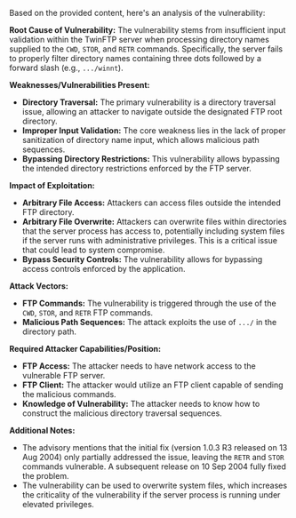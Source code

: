Based on the provided content, here's an analysis of the vulnerability:

**Root Cause of Vulnerability:**
The vulnerability stems from insufficient input validation within the TwinFTP server when processing directory names supplied to the `CWD`, `STOR`, and `RETR` commands. Specifically, the server fails to properly filter directory names containing three dots followed by a forward slash (e.g., `.../winnt`).

**Weaknesses/Vulnerabilities Present:**
- **Directory Traversal:** The primary vulnerability is a directory traversal issue, allowing an attacker to navigate outside the designated FTP root directory.
- **Improper Input Validation:** The core weakness lies in the lack of proper sanitization of directory name input, which allows malicious path sequences.
- **Bypassing Directory Restrictions:** This vulnerability allows bypassing the intended directory restrictions enforced by the FTP server.

**Impact of Exploitation:**
- **Arbitrary File Access:** Attackers can access files outside the intended FTP directory.
- **Arbitrary File Overwrite:** Attackers can overwrite files within directories that the server process has access to, potentially including system files if the server runs with administrative privileges. This is a critical issue that could lead to system compromise.
- **Bypass Security Controls:** The vulnerability allows for bypassing access controls enforced by the application.

**Attack Vectors:**
- **FTP Commands:** The vulnerability is triggered through the use of the `CWD`, `STOR`, and `RETR` FTP commands.
- **Malicious Path Sequences:** The attack exploits the use of `.../` in the directory path.

**Required Attacker Capabilities/Position:**
- **FTP Access:** The attacker needs to have network access to the vulnerable FTP server.
- **FTP Client:** The attacker would utilize an FTP client capable of sending the malicious commands.
- **Knowledge of Vulnerability:** The attacker needs to know how to construct the malicious directory traversal sequences.

**Additional Notes:**
- The advisory mentions that the initial fix (version 1.0.3 R3 released on 13 Aug 2004) only partially addressed the issue, leaving the `RETR` and `STOR` commands vulnerable. A subsequent release on 10 Sep 2004 fully fixed the problem.
- The vulnerability can be used to overwrite system files, which increases the criticality of the vulnerability if the server process is running under elevated privileges.
